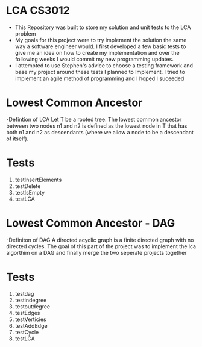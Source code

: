 # LCA CS3012
- This Repository was built to store my solution and unit tests to the LCA problem
- My goals for this project were to try implement the solution the same way a software engineer would. I first developed a few basic tests to give me an idea on how to create my implementation and over the following weeks I would commit my new programming updates.
- I attempted to use Stephen's advice to choose a testing framework and base my project around these tests I planned to Implement. I tried to implement an agile method of programming and I hoped I suceeded

# Lowest Common Ancestor
-Defintion of LCA
Let T be a rooted tree. The lowest common ancestor between two nodes n1 and n2 is defined as the lowest node in T that has both n1 and n2 as descendants (where we allow a node to be a descendant of itself).

# Tests
1. testInsertElements
2. testDelete
3. testIsEmpty
4. testLCA

# Lowest Common Ancestor - DAG
-Definiton of DAG
A directed acyclic graph is a finite directed graph with no directed cycles. The goal of this part of the project was to implement the lca algorthim on a DAG and finally merge the two seperate projects together

# Tests
1. testdag
2. testindegree
3. testoutdegree
4. testEdges
5. testVerticies
6. testAddEdge
7. testCycle
8. testLCA
